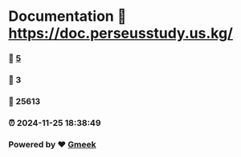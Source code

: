 # Documentation :link: https://doc.perseusstudy.us.kg/ 
### :page_facing_up: [5](https://doc.perseusstudy.us.kg//tag.html) 
### :speech_balloon: 3 
### :hibiscus: 25613 
### :alarm_clock: 2024-11-25 18:38:49 
### Powered by :heart: [Gmeek](https://github.com/Meekdai/Gmeek)
